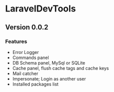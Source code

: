 # LaravelDevTools

## Version 0.0.2

### Features
- Error Logger
- Commands panel
- DB Schema panel, MySql or SQLite
- Cache panel, flush cache tags and cache keys
- Mail catcher
- Impersonate; Login as another user
- Installed packages list
